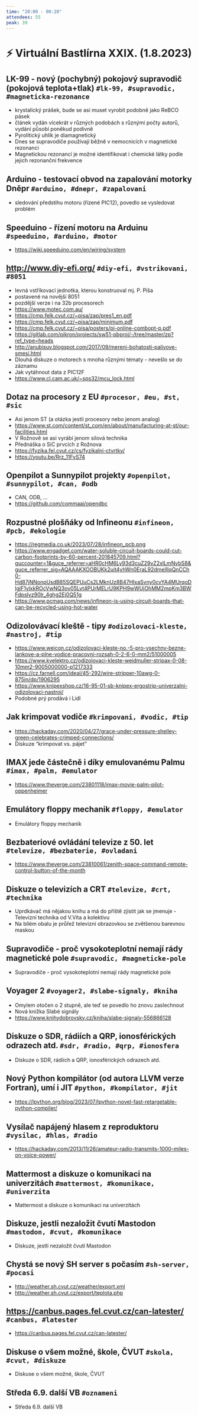 ```yaml
---
time: "20:00 - 00:20"
attendees: 55
peak: 39
---
```

# ⚡ Virtuální Bastlírna XXIX. (1.8.2023)

## LK-99 - nový (pochybný) pokojový supravodič (pokojová teplota+tlak) `#lk-99, #supravodic, #magneticka-rezonance`
- krystalický prášek, bude se asi muset vyrobit podobně jako ReBCO pásek
- článek vydán vícekrát v různých podobách s různými počty autorů, vydání působí poněkud podivně
- Pyrolitický uhlík je diamagnetický
- Dnes se supravodiče používají běžně v nemocnicích v magnetické rezonanci
- Magnetickou rezonancí je možné identifikovat i chemické látky podle jejich rezonanční frekvence

## Arduino - testovací obvod na zapalování motorky Dněpr `#arduino, #dnepr, #zapalovani`
- sledování předstihu motoru (řízené PIC12), povedlo se vysledovat problém

## Speeduino - řízení motoru na Arduinu `#speeduino, #arduino, #motor`
- https://wiki.speeduino.com/en/wiring/system

## http://www.diy-efi.org/ `#diy-efi, #vstrikovani, #8051`
- levná vstřikovací jednotka, kterou konstruoval mj. P. Píša
- postavené na novější 8051
- pozdější verze i na 32b procesorech
- https://www.motec.com.au/
- https://cmp.felk.cvut.cz/~pisa/zap/pres1_en.pdf
- https://cmp.felk.cvut.cz/~pisa/zap/minimum.pdf
- https://cmp.felk.cvut.cz/~pisa/posters/pi-online-combopt-p.pdf
- https://gitlab.com/pikron/projects/sw51-pbproj/-/tree/master/zp?ref_type=heads
- http://anubisuv.blogspot.com/2017/09/mereni-bohatosti-palivove-smesi.html
- Dlouhá diskuze o motorech s mnoha různými tématy - nevešlo se do záznamu
- Jak vytáhnout data z PIC12F
- https://www.cl.cam.ac.uk/~sps32/mcu_lock.html

## Dotaz na procesory z EU `#procesor, #eu, #st, #sic`
- Asi jenom ST (a otázka jestli procesory nebo jenom analog)
- https://www.st.com/content/st_com/en/about/manufacturing-at-st/our-facilities.html
- V Rožnově se asi vyrábí jenom silová technika
- Přednáška o SiC prvcích z Rožnova
- https://fyzika.fel.cvut.cz/cs/fyzikalni-ctvrtky/
- https://youtu.be/Rrz_11FvS74

## Openpilot a Sunnypilot projekty `#openpilot, #sunnypilot, #can, #odb`
- CAN, ODB, …
- https://github.com/commaai/opendbc

## Rozpustné plošňáky od Infineonu `#infineon, #pcb, #ekologie`
- https://regmedia.co.uk/2023/07/28/infineon_pcb.png
- https://www.engadget.com/water-soluble-circuit-boards-could-cut-carbon-footprints-by-60-percent-201845709.html?guccounter=1&guce_referrer=aHR0cHM6Ly93d3cuZ29vZ2xlLmNvbS8&guce_referrer_sig=AQAAAKXOOBUKk2uit4yhWn0EraL92dmelIIqQnCCh0-Hd87jNNonpUsdB85SQEPUuCs2LMknUz8B47HIxaSvny0cvYA4MUrqoDlgjF1ylxkROcVwNQ3ov05Lvt4PUrMELrU9KPH9wWUjOhMM2mpKm3BWFdpsIyz90lr_4ghg2Ej0Q51g
- https://www.pcmag.com/news/infineon-is-using-circuit-boards-that-can-be-recycled-using-hot-water

## Odizolovávací kleště - tipy `#odizolovaci-kleste, #nastroj, #tip`
- https://www.weicon.cz/odizolovaci-kleste-no.-5-pro-vsechny-bezne-lankove-a-plne-vodice-pracovni-rozsah-0-2-6-0-mm2/51000005
- https://www.kvelektro.cz/odizolovaci-kleste-weidmuller-stripax-0-08-10mm2-9005000000-p1217333
- https://cz.farnell.com/ideal/45-292/wire-stripper-10awg-0-875in/dp/1906295
- https://www.knipexshop.cz/16-95-01-sb-knipex-ergostrip-univerzalni-odizolovaci-nastroj/
- Podobné prý prodává i Lidl

## Jak krimpovat vodiče `#krimpovani, #vodic, #tip`
- https://hackaday.com/2020/04/27/grace-under-pressure-shelley-green-celebrates-crimped-connections/
- Diskuze “krimpovat vs. pájet”

## IMAX jede částečně i díky emulovanému Palmu `#imax, #palm, #emulator`
- https://www.theverge.com/23801118/imax-movie-palm-pilot-oppenheimer

## Emulátory floppy mechanik `#floppy, #emulator`
- Emulátory floppy mechanik

## Bezbateriové ovládání televize z 50. let `#televize, #bezbaterie, #ovladani`
- https://www.theverge.com/23810061/zenith-space-command-remote-control-button-of-the-month

## Diskuze o televizích a CRT `#televize, #crt, #technika`
- Uprdkávač má nějakou knihu a má do příště zjistit jak se jmenuje - Televizní technika od V.Víta a kolektivu
- Na bílém obalu je průřež televizní obrazovkou se zvětšenou barevnou maskou

## Supravodiče - proč vysokoteplotní nemají rády magnetické pole `#supravodic, #magneticke-pole`
- Supravodiče - proč vysokoteplotní nemají rády magnetické pole

## Voyager 2 `#voyager2, #slabe-signaly, #kniha`
- Omylem otočen o 2 stupně, ale teď se povedlo ho znovu zaslechnout
- Nová knížka Slabé signály
- https://www.knihydobrovsky.cz/kniha/slabe-signaly-556866128

## Diskuze o SDR, rádiích a QRP, ionosférických odrazech atd. `#sdr, #radio, #qrp, #ionosfera`
- Diskuze o SDR, rádiích a QRP, ionosférických odrazech atd.

## Nový Python kompilátor (od autora LLVM verze Fortran), umí i JIT `#python, #kompilator, #jit`
- https://lpython.org/blog/2023/07/lpython-novel-fast-retargetable-python-compiler/

## Vysílač napájený hlasem z reproduktoru `#vysilac, #hlas, #radio`
- https://hackaday.com/2013/11/26/amateur-radio-transmits-1000-miles-on-voice-power/

## Mattermost a diskuze o komunikaci na univerzitách `#mattermost, #komunikace, #univerzita`
- Mattermost a diskuze o komunikaci na univerzitách

## Diskuze, jestli nezaložit čvutí Mastodon `#mastodon, #cvut, #komunikace`
- Diskuze, jestli nezaložit čvutí Mastodon

## Chystá se nový SH server s počasím `#sh-server, #pocasi`
- http://weather.sh.cvut.cz/weather/export.xml
- http://weather.sh.cvut.cz/export/teplota.php

## https://canbus.pages.fel.cvut.cz/can-latester/ `#canbus, #latester`
- https://canbus.pages.fel.cvut.cz/can-latester/

## Diskuse o všem možné, škole, ČVUT `#skola, #cvut, #diskuze`
- Diskuse o všem možné, škole, ČVUT

## Středa 6.9. další VB `#oznameni`
- Středa 6.9. další VB
